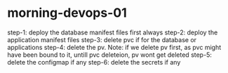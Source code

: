 # morning-devops-01
step-1: deploy the database manifest files first always
step-2: deploy the application manifest files
step-3: delete pvc if for the database or applications
step-4: delete the pv.
Note: if we delete pv first, as pvc might have been bound to it, untill pvc deleteion, pv wont get deleted
step-5: delete the configmap if any
step-6: delete the secrets if any
